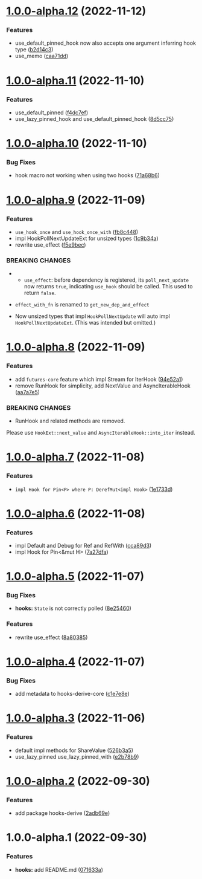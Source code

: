 # [1.0.0-alpha.12](https://github.com/frender-rs/hooks/compare/hooks-v1.0.0-alpha.11...hooks-v1.0.0-alpha.12) (2022-11-12)


### Features

* use_default_pinned_hook now also accepts one argument inferring hook type ([b2d14c3](https://github.com/frender-rs/hooks/commit/b2d14c30c90eaaa89b908426a37818fb493ce835))
* use_memo ([caa71dd](https://github.com/frender-rs/hooks/commit/caa71ddf61ebe8be2764fb6f5cab4abf29e8ebcb))

# [1.0.0-alpha.11](https://github.com/frender-rs/hooks/compare/hooks-v1.0.0-alpha.10...hooks-v1.0.0-alpha.11) (2022-11-10)


### Features

* use_default_pinned ([f4dc7ef](https://github.com/frender-rs/hooks/commit/f4dc7ef5a239b6e777d89ddcdddd2d085faf9f5b))
* use_lazy_pinned_hook and use_default_pinned_hook ([8d5cc75](https://github.com/frender-rs/hooks/commit/8d5cc755afeb6ebb517880475cf7c9cff5cf8f8d))

# [1.0.0-alpha.10](https://github.com/frender-rs/hooks/compare/hooks-v1.0.0-alpha.9...hooks-v1.0.0-alpha.10) (2022-11-10)


### Bug Fixes

* hook macro not working when using two hooks ([71a68b6](https://github.com/frender-rs/hooks/commit/71a68b6a39144e8ef31e1f2f0821d777177626de))

# [1.0.0-alpha.9](https://github.com/frender-rs/hooks/compare/hooks-v1.0.0-alpha.8...hooks-v1.0.0-alpha.9) (2022-11-09)


### Features

* `use_hook_once` and `use_hook_once_with` ([fb8c448](https://github.com/frender-rs/hooks/commit/fb8c448a44238a004dd4fa8ff76683d5f1260aa9))
* impl HookPollNextUpdateExt for unsized types ([1c9b34a](https://github.com/frender-rs/hooks/commit/1c9b34a9614bbc3a185ad2aa41625dbc695bd998))
* rewrite use_effect ([f5e9bec](https://github.com/frender-rs/hooks/commit/f5e9bec0ddb0395468c4c0987b7cc94cc08988f4))


### BREAKING CHANGES

* - `use_effect`: before dependency is registered, its `poll_next_update` now returns `true`,
indicating `use_hook` should be called.
This used to return `false`.

- `effect_with_fn` is renamed to `get_new_dep_and_effect`
* Now unsized types that impl `HookPollNextUpdate` will auto impl `HookPollNextUpdateExt`.
(This was intended but omitted.)

# [1.0.0-alpha.8](https://github.com/frender-rs/hooks/compare/hooks-v1.0.0-alpha.7...hooks-v1.0.0-alpha.8) (2022-11-09)


### Features

* add `futures-core` feature which impl Stream for IterHook<H> ([94e52a1](https://github.com/frender-rs/hooks/commit/94e52a1725918643b7c521e752ca2c78748691d6))
* remove RunHook for simplicity, add NextValue and AsyncIterableHook ([aa7a7e5](https://github.com/frender-rs/hooks/commit/aa7a7e5076169dd7ac873545028ac591515bba40))


### BREAKING CHANGES

* RunHook and related methods are removed.

Please use `HookExt::next_value` and `AsyncIterableHook::into_iter` instead.

# [1.0.0-alpha.7](https://github.com/frender-rs/hooks/compare/hooks-v1.0.0-alpha.6...hooks-v1.0.0-alpha.7) (2022-11-08)


### Features

* `impl Hook for Pin<P> where P: DerefMut<impl Hook>` ([1e1733d](https://github.com/frender-rs/hooks/commit/1e1733dabe3b2aae330c0d15a119a589bd9618f6))

# [1.0.0-alpha.6](https://github.com/frender-rs/hooks/compare/hooks-v1.0.0-alpha.5...hooks-v1.0.0-alpha.6) (2022-11-08)


### Features

* impl Default and Debug for Ref and RefWith ([cca89d3](https://github.com/frender-rs/hooks/commit/cca89d3b48b9c11307e20c3c41190245ba0b456e))
* impl Hook for Pin<&mut H> ([7a27dfa](https://github.com/frender-rs/hooks/commit/7a27dfaed56856f784a1774073e27a1ac3a2e448))

# [1.0.0-alpha.5](https://github.com/frender-rs/hooks/compare/hooks-v1.0.0-alpha.4...hooks-v1.0.0-alpha.5) (2022-11-07)


### Bug Fixes

* **hooks:** `State` is not correctly polled ([8e25460](https://github.com/frender-rs/hooks/commit/8e25460877085a7c233c786c3e8645daa692e8d7))


### Features

* rewrite use_effect ([8a80385](https://github.com/frender-rs/hooks/commit/8a803852e6f74ae66d9c94287922a4b774b2b409))

# [1.0.0-alpha.4](https://github.com/frender-rs/hooks/compare/hooks-v1.0.0-alpha.3...hooks-v1.0.0-alpha.4) (2022-11-07)


### Bug Fixes

* add metadata to hooks-derive-core ([c1e7e8e](https://github.com/frender-rs/hooks/commit/c1e7e8e6f093d35f6fa7c97b6f268da91233b46b))

# [1.0.0-alpha.3](https://github.com/frender-rs/hooks/compare/hooks-v1.0.0-alpha.2...hooks-v1.0.0-alpha.3) (2022-11-06)


### Features

* default impl methods for ShareValue ([526b3a5](https://github.com/frender-rs/hooks/commit/526b3a5386ff2c407157bfa492f620ec7429ff27))
* use_lazy_pinned use_lazy_pinned_with ([e2b78b9](https://github.com/frender-rs/hooks/commit/e2b78b9faf6bb41e26eaa7ed7a9b31d47bb2d5e3))

# [1.0.0-alpha.2](https://github.com/frender-rs/hooks/compare/hooks-v1.0.0-alpha.1...hooks-v1.0.0-alpha.2) (2022-09-30)


### Features

* add package hooks-derive ([2adb69e](https://github.com/frender-rs/hooks/commit/2adb69e75ef3fa2bb135bed40ded7a235a32a422))

# 1.0.0-alpha.1 (2022-09-30)


### Features

* **hooks:** add README.md ([071633a](https://github.com/frender-rs/hooks/commit/071633a194dbbd69c0f248a4a994b3391352f20d))
